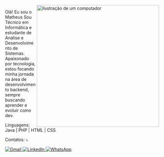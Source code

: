 <img src="https://raw.githubusercontent.com/MicaelliMedeiros/micaellimedeiros/master/image/computer-illustration.png" alt="ilustração de um computador" min-width="400px" max-width="400px" width="400px" align="right">

<p align="left"> 
 Olá! Eu sou o Matheus  
 Sou Técnico em Informática e estudante de Análise e Desenvolvimento de Sistemas. Apaixonado por tecnologia, estou focando minha jornada na área de desenvolvimento backend, sempre buscando aprender e evoluir como dev.
</p>

<p align="left">
   Linguagens: Java | PHP | HTML | CSS
</p>

<p align="left">
   Contatos: ⤵️
</p>

<p align="left">
  <a href="mailto:matheusgaia33@gmail.com" title="Gmail">
    <img src="https://img.shields.io/badge/-Gmail-FF0000?style=flat-square&labelColor=FF0000&logo=gmail&logoColor=white" alt="Gmail"/>
  </a>
  
  <a href="https://www.linkedin.com/in/matheus-gaia-819a8823a" title="LinkedIn" target="_blank">
    <img src="https://img.shields.io/badge/-Linkedin-0e76a8?style=flat-square&logo=Linkedin&logoColor=white" alt="LinkedIn"/>
  </a>
  
  <a href="https://wa.me/5591985975774" title="WhatsApp" target="_blank">
    <img src="https://img.shields.io/badge/-WhatsApp-25d366?style=flat-square&labelColor=25d366&logo=whatsapp&logoColor=white" alt="WhatsApp"/>
  </a>
  
</p>
